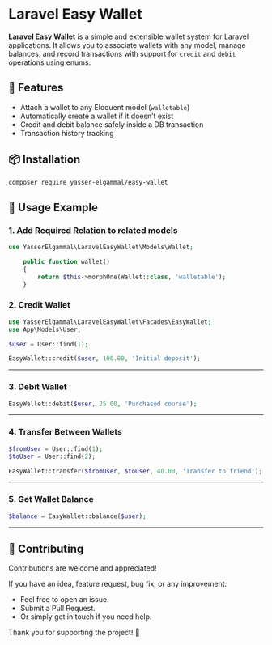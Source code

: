 # Laravel Easy Wallet

**Laravel Easy Wallet** is a simple and extensible wallet system for Laravel applications. It allows you to associate wallets with any model, manage balances, and record transactions with support for `credit` and `debit` operations using enums.

## 🚀 Features

- Attach a wallet to any Eloquent model (`walletable`)
- Automatically create a wallet if it doesn’t exist
- Credit and debit balance safely inside a DB transaction
- Transaction history tracking

## 📦 Installation

```bash
composer require yasser-elgammal/easy-wallet
```

## 💸 Usage Example

### 1. Add Required Relation to related models

```php
use YasserElgammal\LaravelEasyWallet\Models\Wallet;

    public function wallet()
    {
        return $this->morphOne(Wallet::class, 'walletable');
    }
```

### 2. Credit Wallet

```php
use YasserElgammal\LaravelEasyWallet\Facades\EasyWallet;
use App\Models\User;

$user = User::find(1);

EasyWallet::credit($user, 100.00, 'Initial deposit');
```

---

### 3. Debit Wallet

```php
EasyWallet::debit($user, 25.00, 'Purchased course');
```

---

### 4. Transfer Between Wallets

```php
$fromUser = User::find(1);
$toUser = User::find(2);

EasyWallet::transfer($fromUser, $toUser, 40.00, 'Transfer to friend');
```

---

### 5. Get Wallet Balance

```php
$balance = EasyWallet::balance($user);

```

---

## 🤝 Contributing

Contributions are welcome and appreciated!

If you have an idea, feature request, bug fix, or any improvement:

* Feel free to open an issue.
* Submit a Pull Request.
* Or simply get in touch if you need help.

Thank you for supporting the project! 🙌

